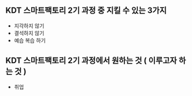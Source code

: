 ## KDT 스마트팩토리 2기 과정 중 지킬 수 있는 3가지
- 지각하지 않기
- 결석하지 않기
- 예습 복습 하기

## KDT 스마트팩토리 2기 과정에서 원하는 것 ( 이루고자 하는 것 )
- 취업
